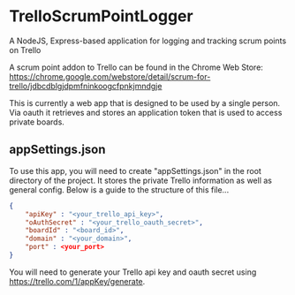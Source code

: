 TrelloScrumPointLogger
======================

A NodeJS, Express-based application for logging and tracking scrum points on Trello

A scrum point addon to Trello can be found in the Chrome Web Store:
https://chrome.google.com/webstore/detail/scrum-for-trello/jdbcdblgjdpmfninkoogcfpnkjmndgje

This is currently a web app that is designed to be used by a single person. Via oauth it retrieves and stores an application token that is used to access private boards.

appSettings.json
----------------

To use this app, you will need to create "appSettings.json" in the root directory of the project. It stores the private Trello information as well as general config. Below is a guide to the structure of this file... 

```json
{
    "apiKey" : "<your_trello_api_key>",
    "oAuthSecret" : "<your_trello_oauth_secret>",
    "boardId" : "<board_id>",
    "domain" : "<your_domain>",
    "port" : <your_port>
}
```

You will need to generate your Trello api key and oauth secret using https://trello.com/1/appKey/generate.
